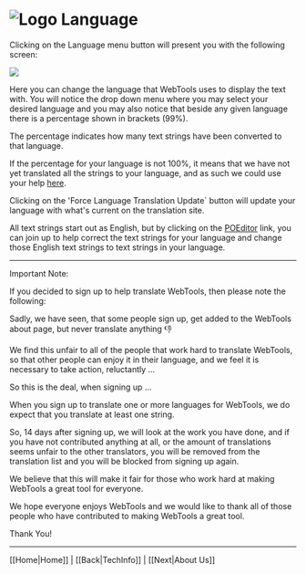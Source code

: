 # ![Logo](https://github.com/ukdtom/WebTools.bundle/blob/master/Wiki/WebTools/Logos/WebTools-48x48.png) Language

Clicking on the Language menu button will present you with the following screen:

![](https://github.com/ukdtom/WebTools.bundle/blob/master/Wiki/WebTools/Language/L-image01.png)

Here you can change the language that WebTools uses to display the text with. You will notice the drop down menu where you may select your desired language and you may also notice that beside any given language there is a percentage shown in brackets (99%).

The percentage indicates how many text strings have been converted to that language.

If the percentage for your language is not 100%, it means that we have not yet translated all the strings to your language, and as such we could use your help [here](https://poeditor.com/join/project/8uRxEmAE4M).

Clicking on the 'Force Language Translation Update` button will update your language with what's current on the translation site.

All text strings start out as English, but by clicking on the [POEditor](https://poeditor.com/join/project/8uRxEmAE4M) link, you can join up to help correct the text strings for your language and change those English text strings to text strings in your language.

***

Important Note:

If you decided to sign up to help translate WebTools, then please note the following:

Sadly, we have seen, that some people sign up, get added to the WebTools about page, but never translate anything :-1:

We find this unfair to all of the people that work hard to translate WebTools, so that other people can enjoy it in their language, and we feel it is necessary to take action, reluctantly ...

So this is the deal, when signing up ...

When you sign up to translate one or more languages for WebTools, we do expect that you translate at least one string.

So, 14 days after signing up, we will look at the work you have done, and if you have not contributed anything at all, or the amount of translations seems unfair to the other translators, you will be removed from the translation list and you will be blocked from signing up again.

We believe that this will make it fair for those who work hard at making WebTools a great tool for everyone.

We hope everyone enjoys WebTools and we would like to thank all of those people who have contributed to making WebTools a great tool.

Thank You!

***

[[Home|Home]] | [[Back|TechInfo]] | [[Next|About Us]]